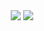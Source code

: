 <div align="center">
  <img src="https://capsule-render.vercel.app/api?type=venom&color=E7BCDE&fontColor=22222&height=200&section=header&text=I%20Am%20Alexandra!%20A%20Frontend%20Developer%20and%20Designer&fontSize=30" />
    <img src="https://capsule-render.vercel.app/api?type=soft&color=F1F6F9&fontColor=22222&height=50&section=header&animation=fadeIn&text=Specializing%20in%20Javascript,%20React,%20Next.js,%20CSS/SCSS,%20Typescript,%20Tailwind.css&fontSize=18" />
</div>
